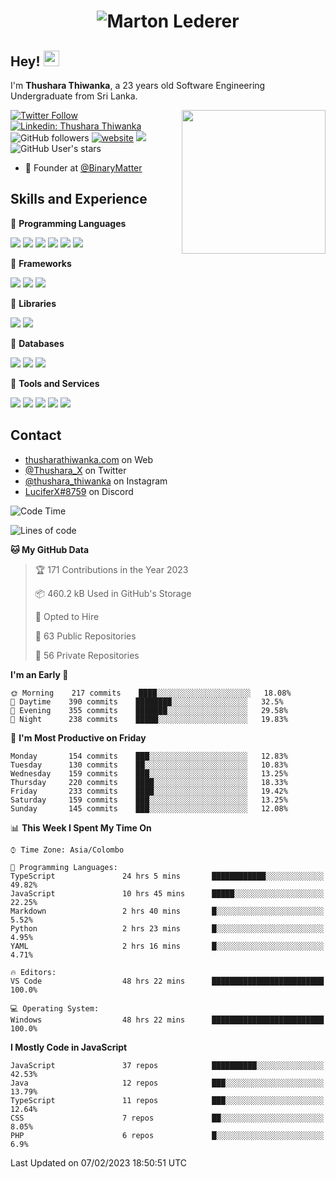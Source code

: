 <h1 align="center">
  <img src="https://raw.githubusercontent.com/ThusharaX/ThusharaX/master/name.svg" alt="Marton Lederer" />
</h1>

## Hey! <img src="https://media.giphy.com/media/hvRJCLFzcasrR4ia7z/giphy.gif" width="25px" height="25px">  
I'm <strong>Thushara Thiwanka</strong>, a 23 years old Software Engineering Undergraduate from Sri Lanka.

<img align='right' src="https://media.giphy.com/media/M9gbBd9nbDrOTu1Mqx/giphy.gif" width="230">

[![Twitter Follow](https://img.shields.io/twitter/follow/Thushara_X?label=Follow)](https://twitter.com/intent/follow?screen_name=Thushara_X)
[![Linkedin: Thushara Thiwanka](https://img.shields.io/badge/-Thushara_Thiwanaka-blue?style=flat-square&logo=Linkedin&logoColor=white&link=https://www.linkedin.com/in/thushara-thiwanka/)](https://www.linkedin.com/in/thushara-thiwanka/)
![GitHub followers](https://img.shields.io/github/followers/ThusharaX?label=Follow&style=social)
[![website](https://img.shields.io/badge/Website-46a2f1.svg?&style=flat-square&logo=Google-Chrome&logoColor=white&link=https://anmolsingh.me/)](https://thusharathiwanka.com/)
![](https://camo.githubusercontent.com/f1c00c1d3c0d9b8f4431c8082be05835cd7795233799bcef63c216d59cf4f6a0/68747470733a2f2f6b6f6d617265762e636f6d2f67687076632f3f757365726e616d653d546875736861726158267374796c653d666c617426636f6c6f723d627269676874677265656e)
![GitHub User's stars](https://img.shields.io/github/stars/ThusharaX?affiliations=OWNER%2CCOLLABORATOR%2CORGANIZATION_MEMBER&style=social)

<!-- - 🧭 Founder at [@Nano-Spark](https://github.com/Nano-Spark) -->
- 🧭 Founder at [@BinaryMatter](https://github.com/BinaryMatter)

<!-- - 👥 Core team member at [@Binary-Matter](https://github.com/Binary-Matter) and [@SLIIT-2020-June](https://github.com/SLIIT-2020-June) -->

## Skills and Experience
🔴 <strong>Programming Languages</strong>

![](https://img.shields.io/badge/Python-3776AB?style=for-the-badge&logo=python&logoColor=white)
![](https://img.shields.io/badge/C-00599C?style=for-the-badge&logo=c&logoColor=white)
![](https://img.shields.io/badge/C%2B%2B-00599C?style=for-the-badge&logo=c%2B%2B&logoColor=white)
![](https://img.shields.io/badge/JavaScript-F7DF1E?style=for-the-badge&logo=javascript&logoColor=black)
![](https://img.shields.io/badge/Java-ED8B00?style=for-the-badge&logo=java&logoColor=white)
![](https://img.shields.io/badge/PHP-777BB4?style=for-the-badge&logo=php&logoColor=white)

🔴 <strong>Frameworks</strong>

![](https://img.shields.io/badge/Django-092E20?style=for-the-badge&logo=django&logoColor=white)
![](https://img.shields.io/badge/Flask-000000?style=for-the-badge&logo=flask&logoColor=white)
![](https://img.shields.io/badge/Bootstrap-563D7C?style=for-the-badge&logo=bootstrap&logoColor=white)

🔴 <strong>Libraries</strong>

![](https://img.shields.io/badge/React-20232A?style=for-the-badge&logo=react&logoColor=61DAFB)
![](https://img.shields.io/badge/Redux-593D88?style=for-the-badge&logo=redux&logoColor=white)

🔴 <strong>Databases</strong>

![](https://img.shields.io/badge/PostgreSQL-316192?style=for-the-badge&logo=postgresql&logoColor=white)
![](	https://img.shields.io/badge/SQLite-07405E?style=for-the-badge&logo=sqlite&logoColor=white)
![](	https://img.shields.io/badge/MySQL-00000F?style=for-the-badge&logo=mysql&logoColor=white)

🔴 <strong>Tools and Services</strong>

![](https://img.shields.io/badge/Git-F05032?style=for-the-badge&logo=git&logoColor=white)
![](	https://img.shields.io/badge/Heroku-430098?style=for-the-badge&logo=heroku&logoColor=white)
![](https://img.shields.io/badge/Visual_Studio_Code-0078D4?style=for-the-badge&logo=visual%20studio%20code&logoColor=white)
![](https://img.shields.io/badge/Visual_Studio_2019-5C2D91?style=for-the-badge&logo=visual%20studio&logoColor=white)
![](https://img.shields.io/badge/firebase-ffca28?style=for-the-badge&logo=firebase&logoColor=white)

## Contact
- [thusharathiwanka.com](https://thusharathiwanka.com/) on Web
- [@Thushara_X](https://twitter.com/Thushara_X/) on Twitter
- [@thushara_thiwanka](https://www.instagram.com/thushara_thiwanka/) on Instagram
- [LuciferX#8759](./) on Discord

<!--START_SECTION:waka-->
![Code Time](http://img.shields.io/badge/Code%20Time-837%20hrs%2028%20mins-blue)

![Lines of code](https://img.shields.io/badge/From%20Hello%20World%20I%27ve%20Written-673%20Thousand%20lines%20of%20code-blue)

**🐱 My GitHub Data** 

> 🏆 171 Contributions in the Year 2023
 > 
> 📦 460.2 kB Used in GitHub's Storage 
 > 
> 💼 Opted to Hire
 > 
> 📜 63 Public Repositories 
 > 
> 🔑 56 Private Repositories  
 > 
**I'm an Early 🐤** 

```text
🌞 Morning    217 commits    ████░░░░░░░░░░░░░░░░░░░░░   18.08% 
🌆 Daytime    390 commits    ████████░░░░░░░░░░░░░░░░░   32.5% 
🌃 Evening    355 commits    ███████░░░░░░░░░░░░░░░░░░   29.58% 
🌙 Night      238 commits    █████░░░░░░░░░░░░░░░░░░░░   19.83%

```
📅 **I'm Most Productive on Friday** 

```text
Monday       154 commits    ███░░░░░░░░░░░░░░░░░░░░░░   12.83% 
Tuesday      130 commits    ██░░░░░░░░░░░░░░░░░░░░░░░   10.83% 
Wednesday    159 commits    ███░░░░░░░░░░░░░░░░░░░░░░   13.25% 
Thursday     220 commits    ████░░░░░░░░░░░░░░░░░░░░░   18.33% 
Friday       233 commits    ████░░░░░░░░░░░░░░░░░░░░░   19.42% 
Saturday     159 commits    ███░░░░░░░░░░░░░░░░░░░░░░   13.25% 
Sunday       145 commits    ███░░░░░░░░░░░░░░░░░░░░░░   12.08%

```


📊 **This Week I Spent My Time On** 

```text
⌚︎ Time Zone: Asia/Colombo

💬 Programming Languages: 
TypeScript               24 hrs 5 mins       ████████████░░░░░░░░░░░░░   49.82% 
JavaScript               10 hrs 45 mins      █████░░░░░░░░░░░░░░░░░░░░   22.25% 
Markdown                 2 hrs 40 mins       █░░░░░░░░░░░░░░░░░░░░░░░░   5.52% 
Python                   2 hrs 23 mins       █░░░░░░░░░░░░░░░░░░░░░░░░   4.95% 
YAML                     2 hrs 16 mins       █░░░░░░░░░░░░░░░░░░░░░░░░   4.71%

🔥 Editors: 
VS Code                  48 hrs 22 mins      █████████████████████████   100.0%

💻 Operating System: 
Windows                  48 hrs 22 mins      █████████████████████████   100.0%

```

**I Mostly Code in JavaScript** 

```text
JavaScript               37 repos            ██████████░░░░░░░░░░░░░░░   42.53% 
Java                     12 repos            ███░░░░░░░░░░░░░░░░░░░░░░   13.79% 
TypeScript               11 repos            ███░░░░░░░░░░░░░░░░░░░░░░   12.64% 
CSS                      7 repos             ██░░░░░░░░░░░░░░░░░░░░░░░   8.05% 
PHP                      6 repos             █░░░░░░░░░░░░░░░░░░░░░░░░   6.9%

```



 Last Updated on 07/02/2023 18:50:51 UTC
<!--END_SECTION:waka-->
